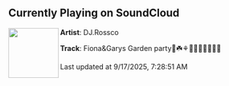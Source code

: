 ## Currently Playing on SoundCloud

[<img align="left" width="100" src="https://i1.sndcdn.com/artworks-2yEL16KmWn9NYsn7-bV1jSw-t500x500.jpg">](https://soundcloud.com/41rossco/16-9-25)

**Artist**: DJ.Rossco 

**Track**: Fiona&Garys Garden party🌿☘️⚘️🪻🌷🌼🌻🌺🌲🌳

Last updated at 9/17/2025, 7:28:51 AM
